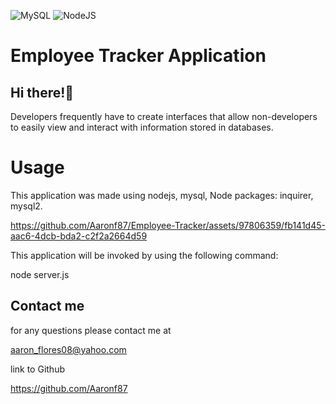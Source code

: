 ![MySQL](https://img.shields.io/badge/mysql-%2300f.svg?style=for-the-badge&logo=mysql&logoColor=white) ![NodeJS](https://img.shields.io/badge/node.js-6DA55F?style=for-the-badge&logo=node.js&logoColor=white)


 
 # Employee Tracker Application

## Hi there!👋

Developers frequently have to create interfaces that allow non-developers to easily view and interact with information stored in databases. 

# Usage
This application was made using nodejs, mysql, Node packages: inquirer, mysql2.




https://github.com/Aaronf87/Employee-Tracker/assets/97806359/fb141d45-aac6-4dcb-bda2-c2f2a2664d59







This application will be invoked by using the following command:

node server.js

## Contact me
for any questions please contact me at

aaron_flores08@yahoo.com

link to Github

https://github.com/Aaronf87
